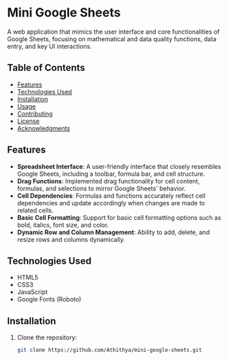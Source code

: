 # Mini Google Sheets

A web application that mimics the user interface and core functionalities of Google Sheets, focusing on mathematical and data quality functions, data entry, and key UI interactions.

## Table of Contents

- [Features](#features)
- [Technologies Used](#technologies-used)
- [Installation](#installation)
- [Usage](#usage)
- [Contributing](#contributing)
- [License](#license)
- [Acknowledgments](#acknowledgments)

## Features

- **Spreadsheet Interface**: A user-friendly interface that closely resembles Google Sheets, including a toolbar, formula bar, and cell structure.
- **Drag Functions**: Implemented drag functionality for cell content, formulas, and selections to mirror Google Sheets' behavior.
- **Cell Dependencies**: Formulas and functions accurately reflect cell dependencies and update accordingly when changes are made to related cells.
- **Basic Cell Formatting**: Support for basic cell formatting options such as bold, italics, font size, and color.
- **Dynamic Row and Column Management**: Ability to add, delete, and resize rows and columns dynamically.

## Technologies Used

- HTML5
- CSS3
- JavaScript
- Google Fonts (Roboto)

## Installation

1. Clone the repository:
   ```bash
   git clone https://github.com/Athithya/mini-google-sheets.git